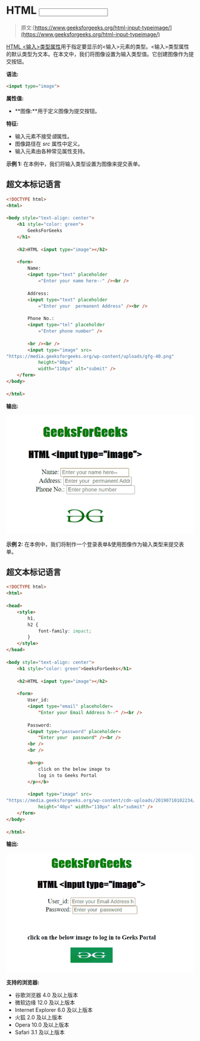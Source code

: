 # HTML <input type="”image”">

> 原文:[https://www.geeksforgeeks.org/html-input-typeimage/](https://www.geeksforgeeks.org/html-input-typeimage/)

[HTML <输入>类型属性](https://www.geeksforgeeks.org/html-input-type-attribute/)用于指定要显示的<输入>元素的类型。<输入>类型属性的默认类型为文本。在本文中，我们将图像设置为输入类型值。它创建图像作为提交按钮。

**语法:**

```html
<input type="image">
```

**属性值:**

*   **图像:**用于定义图像为提交按钮。

**特征:**

*   输入元素不接受*值*属性。
*   图像路径在 *src* 属性中定义。
*   输入元素由各种常见属性支持。

**示例 1:** 在本例中，我们将输入类型设置为图像来提交表单。

## 超文本标记语言

```html
<!DOCTYPE html>
<html>

<body style="text-align: center">
    <h1 style="color: green">
        GeeksForGeeks
    </h1>

    <h2>HTML <input type="image"></h2>

    <form>
        Name:
        <input type="text" placeholder
            ="Enter your name here--" /><br />

        Address:
        <input type="text" placeholder
            ="Enter your  permanent Address" /><br />

        Phone No.:
        <input type="tel" placeholder
            ="Enter phone number" />

        <br /><br />
        <input type="image" src=
"https://media.geeksforgeeks.org/wp-content/uploads/gfg-40.png"
            height="80px"
            width="110px" alt="submit" />
    </form>
</body>

</html>
```

**输出:**

![](img/46e4a36e9c7ac3a6af2cbbc29b2e7726.png)

**示例 2:** 在本例中，我们将制作一个登录表单&使用图像作为输入类型来提交表单。

## 超文本标记语言

```html
<!DOCTYPE html>
<html>

<head>
    <style>
        h1,
        h2 {
            font-family: impact;
        }
    </style>
</head>

<body style="text-align: center">
    <h1 style="color: green">GeeksForGeeks</h1>

    <h2>HTML <input type="image"></h2>

    <form>
        User_id:
        <input type="email" placeholder=
            "Enter your Email Address h--" /><br />

        Password:
        <input type="password" placeholder=
            "Enter your  password" /><br />
        <br />
        <br />

        <b><p>
            click on the below image to 
            log in to Geeks Portal
        </p></b>

        <input type="image" src=
"https://media.geeksforgeeks.org/wp-content/cdn-uploads/20190710102234/download3.png"
            height="40px" width="110px" alt="submit" />
    </form>
</body>

</html>
```

**输出:**

![](img/c4a7ea0db4a9ffe7a888745a5dc042a7.png)

**支持的浏览器:**

*   谷歌浏览器 4.0 及以上版本
*   微软边缘 12.0 及以上版本
*   Internet Explorer 6.0 及以上版本
*   火狐 2.0 及以上版本
*   Opera 10.0 及以上版本
*   Safari 3.1 及以上版本